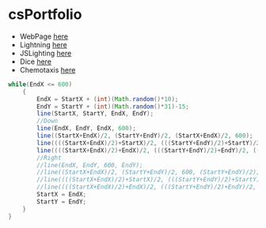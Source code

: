 # csPortfolio

* WebPage [here](https://votoa.github.io/VotoTestWebPage/Testpage.html)
* Lightning [here](https://votoa.github.io/lightning2/)
* JSLighting [here](https://github.com/VotoA/lightning2/blob/gh-pages/LightningJS.js)
* Dice [here](https://votoa.github.io/dice3/)
* Chemotaxis [here](https://github.com/VotoA/chemotaxis4)

```Java
while(EndX <= 600)
    {
        EndX = StartX + (int)(Math.random()*10);
        EndY = StartY + (int)(Math.random()*31)-15;
        line(StartX, StartY, EndX, EndY);
        //Down
        line(EndX, EndY, EndX, 600);
        line((StartX+EndX)/2, (StartY+EndY)/2, (StartX+EndX)/2, 600);
        line((((StartX+EndX)/2)+StartX)/2, (((StartY+EndY)/2)+StartY)/2, (((StartX+EndX)/2)+StartX)/2, 600);
        line((((StartX+EndX)/2)+EndX)/2, (((StartY+EndY)/2)+EndY)/2, (((StartX+EndX)/2)+EndX)/2, 600);
        //Right
        //line(EndX, EndY, 600, EndY);
        //line((StartX+EndX)/2, (StartY+EndY)/2, 600, (StartY+EndY)/2);
        //line((((StartX+EndX)/2)+StartX)/2, (((StartY+EndY)/2)+StartY)/2, 600, (((StartY+EndY)/2)+StartY)/2);
        //line((((StartX+EndX)/2)+EndX)/2, (((StartY+EndY)/2)+EndY)/2, 600, (((StartY+EndY)/2)+EndY)/2);
        StartX = EndX;
        StartY = EndY;
    }
}
```
